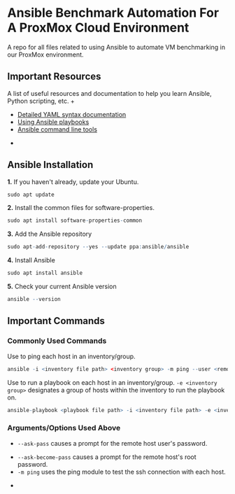 # Ansible Benchmark Automation For A ProxMox Cloud Environment
A repo for all files related to using Ansible to automate VM benchmarking in our ProxMox environment.

## Important Resources
A list of useful resources and documentation to help you learn Ansible, Python scripting, etc.
+
* [Detailed YAML syntax documentation](https://docs.ansible.com/ansible/latest/reference_appendices/YAMLSyntax.html#)
* [Using Ansible playbooks](https://docs.ansible.com/ansible/latest/playbook_guide/index.html)
* [Ansible command line tools](https://docs.ansible.com/ansible/latest/command_guide/index.html)
-

## Ansible Installation
**1.** If you haven't already, update your Ubuntu.
```r
sudo apt update
```
**2.** Install the common files for software-properties.
```r
sudo apt install software-properties-common
```
**3.** Add the Ansible repository
```r
sudo apt-add-repository --yes --update ppa:ansible/ansible
```
**4.** Install Ansible
```r
sudo apt install ansible
```
**5.** Check your current Ansible version
```r
ansible --version
```

## Important Commands
### Commonly Used Commands
Use to ping each host in an inventory/group.
```r
ansible -i <inventory file path> <inventory group> -m ping --user <remote host username> --ask-pass
```
Use to run a playbook on each host in an inventory/group. `-e <inventory group>` designates a group of hosts within the inventory to run the playbook on.
```r
ansible-playbook <playbook file path> -i <inventory file path> -e <inventory group> --user <remote host username> --ask-pass --ask-become-pass
```

### Arguments/Options Used Above
- `--ask-pass` causes a prompt for the remote host user's password.
* `--ask-become-pass` causes a prompt for the remote host's root password.
* `-m ping` uses the ping module to test the ssh connection with each host.
+
